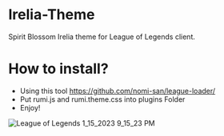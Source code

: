 # Irelia-Theme
Spirit Blossom Irelia theme for League of Legends client.
# How to install?
-  Using this tool https://github.com/nomi-san/league-loader/
-  Put rumi.js and rumi.theme.css into plugins Folder
- Enjoy!

![League of Legends 1_15_2023 9_15_23 PM](https://user-images.githubusercontent.com/59478113/212546987-b21ebd93-8cad-4c23-a444-521647f3e6fa.png)
